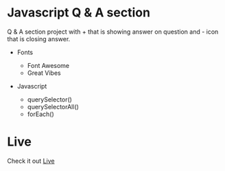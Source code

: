 # Javascript Q & A section

Q & A section project with + that is showing answer on question and - icon that is closing answer. 

* Fonts
    * Font Awesome
    * Great Vibes

* Javascript
    * querySelector()
    * querySelectorAll()
    * forEach()

# Live

Check it out [Live](https://stankovics.github.io/JSQ&A.github.io)